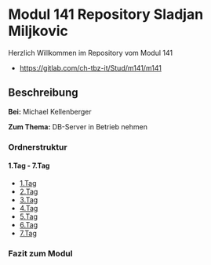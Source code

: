 # Modul 141 Repository Sladjan Miljkovic

Herzlich Willkommen im Repository vom Modul 141
- https://gitlab.com/ch-tbz-it/Stud/m141/m141

## Beschreibung
**Bei:** Michael Kellenberger

**Zum Thema:** 
DB-Server in Betrieb nehmen

### Ordnerstruktur

#### 1.Tag - 7.Tag
  - [1.Tag](1._/1._Tag.md)
  - [2.Tag](N1/Netzwerk_mit_acht_gleich_grossen_Subnetzen_im_letzten_Oktett.md)
  - [3.Tag](N1/Netzwerk_mit_vier_gleich_grossen_Subnetzen_im_letzten_Oktett.md)
  - [4.Tag](N1/Netzwerk_mit_zwei_gleich_grosse_Subnetzen_im_letzten_Oktett.md)
  - [5.Tag](N1/Netzwerk_mit_zwei_gleich_grosse_Subnetzen_im_letzten_Oktett.md)
  - [6.Tag](N1/Netzwerk_mit_zwei_gleich_grosse_Subnetzen_im_letzten_Oktett.md)
  - [7.Tag](N1/Netzwerk_mit_zwei_gleich_grosse_Subnetzen_im_letzten_Oktett.md)

### Fazit zum Modul
